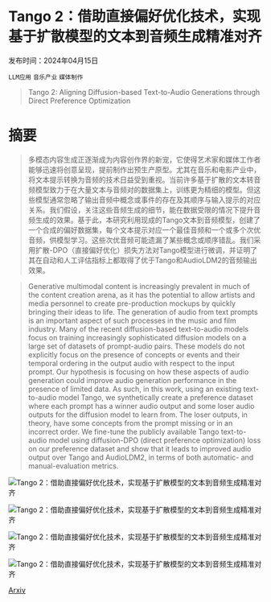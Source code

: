 # Tango 2：借助直接偏好优化技术，实现基于扩散模型的文本到音频生成精准对齐

发布时间：2024年04月15日

`LLM应用` `音乐产业` `媒体制作`

> Tango 2: Aligning Diffusion-based Text-to-Audio Generations through Direct Preference Optimization

# 摘要

> 多模态内容生成正逐渐成为内容创作界的新宠，它使得艺术家和媒体工作者能够迅速将创意呈现，提前制作出预生产原型。尤其在音乐和电影产业中，将文本提示转换为音频的技术日益受到重视。当前许多基于扩散的文本转音频模型致力于在大量文本与音频对的数据集上，训练更为精细的模型。但这些模型通常忽略了输出音频中概念或事件的存在及其顺序与输入提示的对应关系。我们假设，关注这些音频生成的细节，能在数据受限的情况下提升音频生成的效果。基于此，本研究利用现成的Tango文本到音频模型，创建了一个合成的偏好数据集，每个文本提示对应一个最佳音频和一个或多个次优音频，供模型学习。这些次优音频可能遗漏了某些概念或顺序错乱。我们采用扩散-DPO（直接偏好优化）损失方法对Tango模型进行微调，并证明了其在自动和人工评估指标上都取得了优于Tango和AudioLDM2的音频输出效果。

> Generative multimodal content is increasingly prevalent in much of the content creation arena, as it has the potential to allow artists and media personnel to create pre-production mockups by quickly bringing their ideas to life. The generation of audio from text prompts is an important aspect of such processes in the music and film industry. Many of the recent diffusion-based text-to-audio models focus on training increasingly sophisticated diffusion models on a large set of datasets of prompt-audio pairs. These models do not explicitly focus on the presence of concepts or events and their temporal ordering in the output audio with respect to the input prompt. Our hypothesis is focusing on how these aspects of audio generation could improve audio generation performance in the presence of limited data. As such, in this work, using an existing text-to-audio model Tango, we synthetically create a preference dataset where each prompt has a winner audio output and some loser audio outputs for the diffusion model to learn from. The loser outputs, in theory, have some concepts from the prompt missing or in an incorrect order. We fine-tune the publicly available Tango text-to-audio model using diffusion-DPO (direct preference optimization) loss on our preference dataset and show that it leads to improved audio output over Tango and AudioLDM2, in terms of both automatic- and manual-evaluation metrics.

![Tango 2：借助直接偏好优化技术，实现基于扩散模型的文本到音频生成精准对齐](../../../paper_images/2404.09956/x1.png)

![Tango 2：借助直接偏好优化技术，实现基于扩散模型的文本到音频生成精准对齐](../../../paper_images/2404.09956/x2.png)

![Tango 2：借助直接偏好优化技术，实现基于扩散模型的文本到音频生成精准对齐](../../../paper_images/2404.09956/x3.png)

![Tango 2：借助直接偏好优化技术，实现基于扩散模型的文本到音频生成精准对齐](../../../paper_images/2404.09956/x4.png)

[Arxiv](https://arxiv.org/abs/2404.09956)